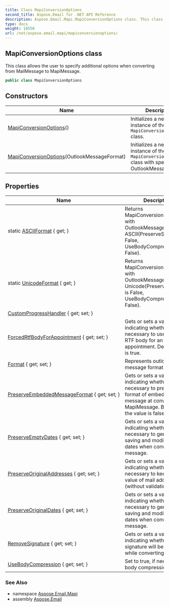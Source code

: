 ```yaml
---
title: Class MapiConversionOptions
second_title: Aspose.Email for .NET API Reference
description: Aspose.Email.Mapi.MapiConversionOptions class. This class allows the user to specify additional options when converting from MailMessage to MapiMessage
type: docs
weight: 18550
url: /net/aspose.email.mapi/mapiconversionoptions/
---
```

## MapiConversionOptions class

This class allows the user to specify additional options when converting from MailMessage to MapiMessage.

```csharp
public class MapiConversionOptions
```

## Constructors

| Name | Description |
| --- | --- |
| [MapiConversionOptions](mapiconversionoptions/#constructor)() | Initializes a new instance of the `MapiConversionOptions` class. |
| [MapiConversionOptions](mapiconversionoptions/#constructor_1)(OutlookMessageFormat) | Initializes a new instance of the `MapiConversionOptions` class with specified OutlookMessageFormat. |

## Properties

| Name | Description |
| --- | --- |
| static [ASCIIFormat](../../aspose.email.mapi/mapiconversionoptions/asciiformat/) { get; } | Returns MapiConversionOptions with OutlookMessageFormat is ASCII(PreserveSignature is False, UseBodyCompression is False). |
| static [UnicodeFormat](../../aspose.email.mapi/mapiconversionoptions/unicodeformat/) { get; } | Returns MapiConversionOptions with OutlookMessageFormat is Unicode(PreserveSignature is False, UseBodyCompression is False). |
| [CustomProgressHandler](../../aspose.email.mapi/mapiconversionoptions/customprogresshandler/) { get; set; } |  |
| [ForcedRtfBodyForAppointment](../../aspose.email.mapi/mapiconversionoptions/forcedrtfbodyforappointment/) { get; set; } | Gets or sets a value indicating whether it is necessary to use forced RTF body for an appointment. Default value is true. |
| [Format](../../aspose.email.mapi/mapiconversionoptions/format/) { get; set; } | Represents outlook message format. |
| [PreserveEmbeddedMessageFormat](../../aspose.email.mapi/mapiconversionoptions/preserveembeddedmessageformat/) { get; set; } | Gets or sets a value indicating whether it is necessary to preserve EML format of embedded message at converting to MapiMessage. By default the value is false. |
| [PreserveEmptyDates](../../aspose.email.mapi/mapiconversionoptions/preserveemptydates/) { get; set; } | Gets or sets a value indicating whether it is necessary to generate new saving and modification dates when converting a message. |
| [PreserveOriginalAddresses](../../aspose.email.mapi/mapiconversionoptions/preserveoriginaladdresses/) { get; set; } | Gets or sets a value indicating whether it is necessary to keep original value of mail addresses (without validation). |
| [PreserveOriginalDates](../../aspose.email.mapi/mapiconversionoptions/preserveoriginaldates/) { get; set; } | Gets or sets a value indicating whether it is necessary to generate new saving and modification dates when converting a message. |
| [RemoveSignature](../../aspose.email.mapi/mapiconversionoptions/removesignature/) { get; set; } | Gets or sets a value indicating whether signature will be removed while converting. |
| [UseBodyCompression](../../aspose.email.mapi/mapiconversionoptions/usebodycompression/) { get; set; } | Set to true, if need RTF body compression. |

### See Also

* namespace [Aspose.Email.Mapi](../../aspose.email.mapi/)
* assembly [Aspose.Email](../../)


